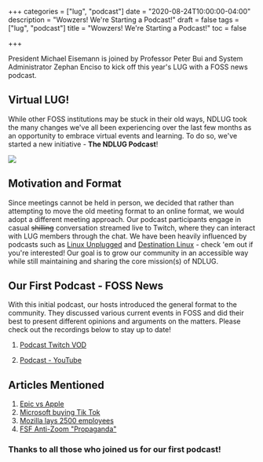 +++
categories = ["lug", "podcast"]
date = "2020-08-24T10:00:00-04:00"
description = "Wowzers! We're Starting a Podcast!"
draft = false
tags = ["lug", "podcast"]
title = "Wowzers! We're Starting a Podcast!"
toc = false

+++


President Michael Eisemann is joined by Professor Peter Bui and System Administrator Zephan Enciso to kick off this year's LUG with a FOSS news podcast.

<!--more-->

## Virtual LUG!

While other FOSS institutions may be stuck in their old ways, NDLUG took the many changes we've all been
experiencing over the last few months as an opportunity to embrace virtual events and learning. To do so,
we've started a new initiative - **The NDLUG Podcast**!

![](https://i.imgflip.com/4cjw4r.jpg)

## Motivation and Format

Since meetings cannot be held in person, we decided that rather than attempting to move the old meeting
format to an online format, we would adopt a different meeting approach. Our podcast participants engage
in casual ~~shilling~~ conversation streamed live to Twitch, where they can interact with LUG members
through the chat. We have been heavily influenced by podcasts such as [Linux Unplugged](https://linuxunplugged.com/)
and [Destination Linux](https://destinationlinux.org/) - check 'em out if you're interested! Our goal is
to grow our community in an accessible way while still maintaining and sharing the core mission(s) of NDLUG.

## Our First Podcast - FOSS News
With this initial podcast, our hosts introduced the general format to the community. They discussed
various current events in FOSS and did their best to present different opinions and arguments on the
matters. Please check out the recordings below to stay up to date!

1. [Podcast Twitch VOD](https://www.twitch.tv/videos/715588802)

2. [Podcast - YouTube](https://www.youtube.com/watch?v=CHexrxA6Q-w)

## Articles Mentioned

1. [Epic vs Apple](https://www.npr.org/2020/08/13/902328255/fortnite-uses-apples-own-1984-ad-against-it-in-dispute-over-payments)
2. [Microsoft buying Tik Tok](https://www.businessinsider.com/microsoft-tiktok-donald-trump-bytedance-2020-7)
3. [Mozilla lays 2500 employees](https://blog.mozilla.org/blog/2020/08/11/changing-world-changing-mozilla/)
4. [FSF Anti-Zoom "Propaganda"](https://my.fsf.org/give-students-userfreedom)


### Thanks to all those who joined us for our first podcast!


